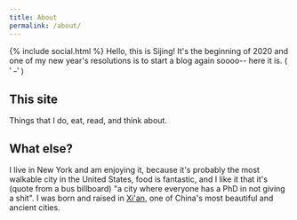 ```yaml
---
title: About
permalink: /about/
---
```


{% include social.html %}
Hello, this is Sijing! It's the beginning of 2020 and one of my new year's resolutions is to start a blog again soooo-- here it is. ( ﾟｰﾟ)


## This site

Things that I do, eat, read, and think about.

## What else?

I live in New York and am enjoying it, because it's probably the most walkable city in the United States, food is fantastic, and I like it that it's (quote from a bus billboard) "a city where everyone has a PhD in not giving a shit". I was born and raised in [Xi'an][2], one of China's most beautiful and ancient cities.

[2]: /assets/static/xian.png

